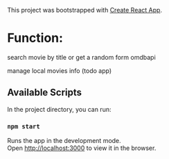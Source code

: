 This project was bootstrapped with [Create React App](https://github.com/facebook/create-react-app).

# Function: 
search movie by title or get a random form omdbapi

manage local movies info (todo app)


## Available Scripts

In the project directory, you can run:

### `npm start`

Runs the app in the development mode.<br>
Open [http://localhost:3000](http://localhost:3000) to view it in the browser.

